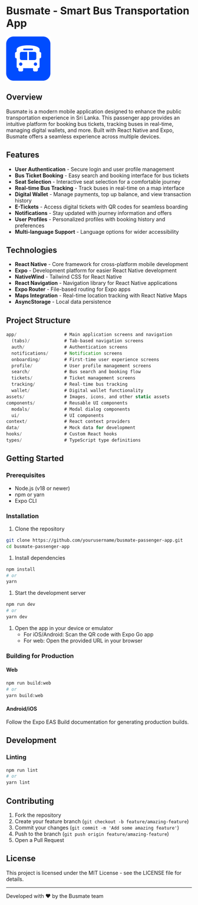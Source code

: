 # Busmate - Smart Bus Transportation App

![Busmate Logo](./assets/images/busmate-icon-inverted.png)

## Overview

Busmate is a modern mobile application designed to enhance the public transportation experience in Sri Lanka. This passenger app provides an intuitive platform for booking bus tickets, tracking buses in real-time, managing digital wallets, and more. Built with React Native and Expo, Busmate offers a seamless experience across multiple devices.

## Features

- **User Authentication** - Secure login and user profile management
- **Bus Ticket Booking** - Easy search and booking interface for bus tickets
- **Seat Selection** - Interactive seat selection for a comfortable journey
- **Real-time Bus Tracking** - Track buses in real-time on a map interface
- **Digital Wallet** - Manage payments, top up balance, and view transaction history
- **E-Tickets** - Access digital tickets with QR codes for seamless boarding
- **Notifications** - Stay updated with journey information and offers
- **User Profiles** - Personalized profiles with booking history and preferences
- **Multi-language Support** - Language options for wider accessibility

## Technologies

- **React Native** - Core framework for cross-platform mobile development
- **Expo** - Development platform for easier React Native development
- **NativeWind** - Tailwind CSS for React Native
- **React Navigation** - Navigation library for React Native applications
- **Expo Router** - File-based routing for Expo apps
- **Maps Integration** - Real-time location tracking with React Native Maps
- **AsyncStorage** - Local data persistence

## Project Structure

```javascript
app/                  # Main application screens and navigation
  (tabs)/             # Tab-based navigation screens
  auth/               # Authentication screens
  notifications/      # Notification screens
  onboarding/         # First-time user experience screens
  profile/            # User profile management screens
  search/             # Bus search and booking flow
  tickets/            # Ticket management screens
  tracking/           # Real-time bus tracking
  wallet/             # Digital wallet functionality
assets/               # Images, icons, and other static assets
components/           # Reusable UI components
  modals/             # Modal dialog components
  ui/                 # UI components
context/              # React context providers
data/                 # Mock data for development
hooks/                # Custom React hooks
types/                # TypeScript type definitions
```

## Getting Started

### Prerequisites

- Node.js (v18 or newer)
- npm or yarn
- Expo CLI

### Installation

1. Clone the repository

```bash
git clone https://github.com/yourusername/busmate-passenger-app.git
cd busmate-passenger-app
```

1. Install dependencies

```bash
npm install
# or
yarn
```

1. Start the development server

```bash
npm run dev
# or
yarn dev
```

1. Open the app in your device or emulator
   - For iOS/Android: Scan the QR code with Expo Go app
   - For web: Open the provided URL in your browser

### Building for Production

#### Web

```bash
npm run build:web
# or
yarn build:web
```

#### Android/iOS

Follow the Expo EAS Build documentation for generating production builds.

## Development

### Linting

```bash
npm run lint
# or
yarn lint
```

## Contributing

1. Fork the repository
2. Create your feature branch (`git checkout -b feature/amazing-feature`)
3. Commit your changes (`git commit -m 'Add some amazing feature'`)
4. Push to the branch (`git push origin feature/amazing-feature`)
5. Open a Pull Request

## License

This project is licensed under the MIT License - see the LICENSE file for details.

---

Developed with ❤️ by the Busmate team

